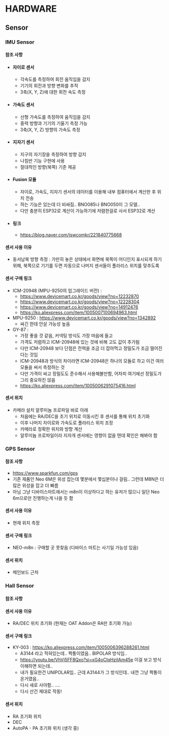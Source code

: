 # HARDWARE

## Sensor

### IMU Sensor
#### 참조 사항
- #### 자이로 센서
  - 각속도를 측정하여 회전 움직임을 감지
  - 기기의 회전과 방향 변화를 추적
  - 3축(X, Y, Z)에 대한 회전 속도 측정

- #### 가속도 센서
  - 선형 가속도를 측정하여 움직임을 감지
  - 중력 방향과 기기의 기울기 측정 가능
  - 3축(X, Y, Z) 방향의 가속도 측정

- #### 지자기 센서
  - 지구의 자기장을 측정하여 방향 감지
  - 나침반 기능 구현에 사용
  - 절대적인 방향(북쪽) 기준 제공

- #### Fusion 모듈
  - 자이로, 가속도, 지자기 센서의 데이터를 이용해 내부 컴퓨터에서 계산한 후 위치 전송
  - 하는 기능은 있는데 더 비싸짐.. BNO085나 BNO050이 그 모델.. 
  - 다만 충분히 ESP32로 계산이 가능하기에 저렴한걸로 사서 ESP32로 계산

- #### 링크
  - https://blog.naver.com/jswcomkr/221840775668

#### 센서 사용 이유
- 동서남북 방향 측정 : 가만히 놓은 상태에서 화면에 북쪽이 어디인지 표시되게 하기 위해, 북쪽으로 기기를 두면 자동으로 나머지 센서들이 폴라리스 위치를 맞추도록

#### 센서 구매 링크
- ICM-20948 (MPU-9250의 업그레이드 버전) : 
  - https://www.devicemart.co.kr/goods/view?no=12232870
  - https://www.devicemart.co.kr/goods/view?no=12228304
  - https://www.devicemart.co.kr/goods/view?no=14912476
  - https://ko.aliexpress.com/item/1005007100694963.html
- MPU-9250 : https://www.devicemart.co.kr/goods/view?no=1342892
  - 싸긴 한데 안살 가능성 높음
- GY-87 : 
  - 가장 좋을 것 같음, 커넥팅 방식도 가장 마음에 들고
  - 가격도 저렴하고 ICM-20948에 있는 것에 비해 고도 값이 추가됨
  - 다만 ICM-20948 보다 단점은 전력을 조금 더 잡아먹고 정밀도가 조금 떨어진다는 것임
  - ICM-20948과 방식의 차이라면 ICM-20948은 하나의 모듈로 하고 이건 여러 모듈을 써서 측정하는 것
  - 다만 가격이 싸고 정밀도도 준수해서 사용해볼만함, 어차피 여기에선 정밀도가 그리 중요하진 않음
  - https://ko.aliexpress.com/item/1005006291075416.html 


#### 센서 위치
- 카메라 설치 알루미늄 프로파일 바로 아래 
  - 처음에는 RA/DEC을 초기 위치로 이동시킨 후 센서를 통해 위치 초기화
  - 이후 나머지 자이로와 가속도로 폴라리스 위치 조정
  - 카메라로 정확한 위치와 방향 계산
  - 알루미늄 프로파일이라 지자개 센서에는 영향이 없을 텐데 확인은 해봐야 함


### GPS Sensor
#### 참조 사항
- https://www.sparkfun.com/gps
- 기존 제품인 Neo 6M은 위성 잡는데 몇분에서 몇십분이나 걸림.. 그런데 M8N은 더 많은 위성을 잡고 더 빠름
- 아님 그냥 디바이스마트에서는 m8n이 이상하다고 하는 유저가 많으니 일단 Neo 6m으로만 진행하는게 나을 듯 함

#### 센서 사용 이유
- 현재 위치 측정

#### 센서 구매 링크
- NEO-m8n : 구매할 곳 못찾음 (디바이스 마트는 사기일 가능성 있음)

#### 센서 위치
- 메인보드 근처


### Hall Sensor
#### 참조 사항

#### 센서 사용 이유
- RA/DEC 위치 초기화 (현재는 OAT Addon은 RA만 초기화 가능)

#### 센서 구매 링크
- KY-003 : https://ko.aliexpress.com/item/1005006396288261.html
  - A3144 라고 적혀있는데.. 짝퉁이였음.. BIPOLAR 방식임..
  - https://youtu.be/VhVj5FF8Qxo?si=xG4oClqHziIAm45e 이걸 보고 방식 이해하면 되는데..
  - 내가 필요한건 UNIPOLAR임.. 근데 A3144가 그 방식인데.. 내껀 그냥 짝퉁이 온거였음..
  - 다시 새로 사야함.. ....
  - 다시 산건 제대로 작동!

#### 센서 위치
- RA 초기화 위치
- DEC
- AutoPA - PA 초기화 위치 (생각 중)